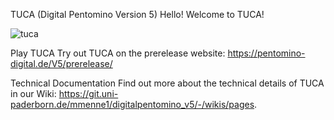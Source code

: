 TUCA (Digital Pentomino Version 5)
Hello! Welcome to TUCA!


![tuca](https://github.com/krishnappa90/DigitalPentomino/assets/169172827/279e03bf-99ce-4f30-8d27-fc3d252ebba2)




Play TUCA
Try out TUCA on the prerelease website: https://pentomino-digital.de/V5/prerelease/

Technical Documentation
Find out more about the technical details of TUCA in our Wiki: https://git.uni-paderborn.de/mmenne1/digitalpentomino_v5/-/wikis/pages.

